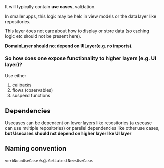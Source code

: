 ##

It will typically contain **use cases**, validation.

In smaller apps, this logic may be held in view models or the data layer like repositories.

This layer does not care about how to display or store data (so caching logic etc should not be present here).

**DomainLayer should not depend on UILayer(e.g. no imports)**.


### So how does one expose functionality to higher layers (e.g. UI layer)?
Use either
1. callbacks
2. flows (observables)
3. suspend functions

## Dependencies

Usecases can be dependent on lower layers like repositories (a usecase can use multiple repositories) or parellel dependencies like other use cases, **but Usecases should not depend on higher layer like UI layer**

## Naming convention

`verbNounUseCase` e.g. `GetLatestNewsUseCase`.

